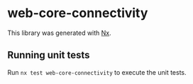 # web-core-connectivity

This library was generated with [Nx](https://nx.dev).

## Running unit tests

Run `nx test web-core-connectivity` to execute the unit tests.
